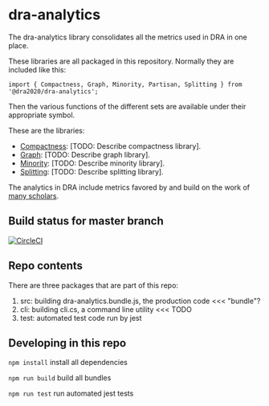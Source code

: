 # dra-analytics
The dra-analytics library consolidates all the metrics used in DRA in one place.

These libraries are all packaged in this repository. Normally they are included like this:

    import { Compactness, Graph, Minority, Partisan, Splitting } from '@dra2020/dra-analytics';

Then the various functions of the different sets are available under their appropriate symbol.

These are the libraries:

- [Compactness](./docs/compactness.md): [TODO: Describe compactness library].
- [Graph](./docs/graph.md): [TODO: Describe graph library].
- [Minority](./docs/minority.md): [TODO: Describe minority library].
- [Splitting](./docs/splitting.md): [TODO: Describe splitting library].

The analytics in DRA include metrics favored by and build on the work of [many scholars](./docs/attributions.md).

## Build status for master branch

[![CircleCI](https://circleci.com/gh/dra2020/dra-graph.svg?style=svg&circle-token=5c5fdd1ea8b6aa5fc80ec7657b805b3953c58e00)](https://circleci.com/gh/dra2020/dra-analytics)

## Repo contents

There are three packages that are part of this repo:

1. src: building dra-analytics.bundle.js, the production code <<< "bundle"?
2. cli: building cli.cs, a command line utility <<< TODO
3. test: automated test code run by jest

## Developing in this repo

```npm install``` install all dependencies

```npm run build``` build all bundles

```npm run test``` run automated jest tests
